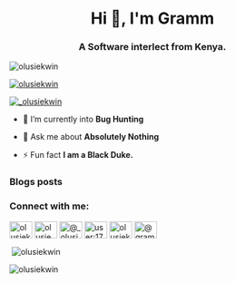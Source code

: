 <h1 align="center">Hi 👋, I'm Gramm</h1>
<h3 align="center">A Software interlect from Kenya.</h3>

<p align="left"> <img src="https://komarev.com/ghpvc/?username=olusiekwin&label=Profile%20views&color=0e75b6&style=flat" alt="olusiekwin" /> </p>

<p align="left"> <a href="https://github.com/ryo-ma/github-profile-trophy"><img src="https://github-profile-trophy.vercel.app/?username=olusiekwin" alt="olusiekwin" /></a> </p>

<p align="left"> <a href="https://twitter.com/_olusiekwin" target="blank"><img src="https://img.shields.io/twitter/follow/_olusiekwin?logo=twitter&style=for-the-badge" alt="_olusiekwin" /></a> </p>

- 🔭 I’m currently into **Bug Hunting**

- 💬 Ask me about **Absolutely Nothing**

- ⚡ Fun fact **I am a Black Duke.**

### Blogs posts
<!-- BLOG-POST-LIST:START -->
<!-- BLOG-POST-LIST:END -->

<h3 align="left">Connect with me:</h3>
<p align="left">
<a href="https://codepen.io/its-olusiekwin" target="blank"><img align="center" src="https://raw.githubusercontent.com/rahuldkjain/github-profile-readme-generator/master/src/images/icons/Social/codepen.svg" alt="olusiekwin" height="30" width="40" /></a>
<a href="https://dev.to/olusiewkin" target="blank"><img align="center" src="https://raw.githubusercontent.com/rahuldkjain/github-profile-readme-generator/master/src/images/icons/Social/devto.svg" alt="olusiewkin" height="30" width="40" /></a>
<a href="https://twitter.com/_olusiekwin" target="blank"><img align="center" src="https://raw.githubusercontent.com/rahuldkjain/github-profile-readme-generator/master/src/images/icons/Social/twitter.svg" alt="@_olusiekwin" height="30" width="40" /></a>
<a href="https://stackoverflow.com/users/user:17115040" target="blank"><img align="center" src="https://raw.githubusercontent.com/rahuldkjain/github-profile-readme-generator/master/src/images/icons/Social/stack-overflow.svg" alt="user:17115040" height="30" width="40" /></a>
<a href="https://www.hackerrank.com/olusiekwingraham" target="blank"><img align="center" src="https://raw.githubusercontent.com/rahuldkjain/github-profile-readme-generator/master/src/images/icons/Social/hackerrank.svg" alt="olusiekwingraham" height="30" width="40" /></a>
<a href="https://www.hackerearth.com/@gramm" target="blank"><img align="center" src="https://raw.githubusercontent.com/rahuldkjain/github-profile-readme-generator/master/src/images/icons/Social/hackerearth.svg" alt="@gramm" height="30" width="40" /></a>
</p>


<p>&nbsp;<img align="center" src="https://github-readme-stats.vercel.app/api?username=olusiekwin&show_icons=true&locale=en" alt="olusiekwin" /></p>

<p><img align="center" src="https://github-readme-streak-stats.herokuapp.com/?user=olusiekwin&" alt="olusiekwin" /></p>

